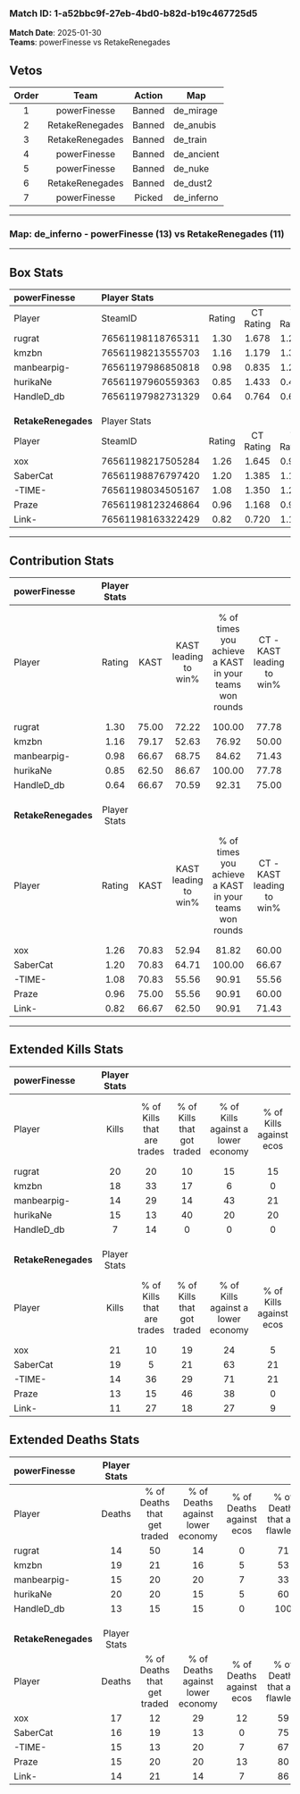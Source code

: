 ### Match ID: 1-a52bbc9f-27eb-4bd0-b82d-b19c467725d5  
**Match Date**: 2025-01-30  
**Teams**: powerFinesse vs RetakeRenegades  

## Vetos  

| Order | Team | Action | Map |
| :---: | :--: | :----: | --- |
| 1 | powerFinesse | Banned | de_mirage |
| 2 | RetakeRenegades | Banned | de_anubis |
| 3 | RetakeRenegades | Banned | de_train |
| 4 | powerFinesse | Banned | de_ancient |
| 5 | powerFinesse | Banned | de_nuke |
| 6 | RetakeRenegades | Banned | de_dust2 |
| 7 | powerFinesse | Picked | de_inferno |

---  

### **Map**: de_inferno - powerFinesse (13) vs RetakeRenegades (11)  
---  

## Box Stats  

| **powerFinesse**    | Player Stats      |        |           |          |       |      |       |         |        |      |     |
| :- | :- | :-: | :-: | :-: | :-: | :-: | :-: | :-: | :-: | :-: | :-: |
| Player              | SteamID           | Rating | CT Rating | T Rating | KAST  | ADR  | Kills | Assists | Deaths | K/D  | HS% |
| rugrat              | 76561198118765311 |  1.30  |   1.678   |  1.228   | 75.00 | 83.0 |  20   |    3    |   14   | 1.43 | 45  |
| kmzbn               | 76561198213555703 |  1.16  |   1.179   |  1.315   | 79.17 | 85.8 |  18   |    4    |   19   | 0.95 | 61  |
| manbearpig-         | 76561197986850818 |  0.98  |   0.835   |  1.260   | 66.67 | 71.3 |  14   |    8    |   15   | 0.93 | 35  |
| hurikaNe            | 76561197960559363 |  0.85  |   1.433   |  0.454   | 62.50 | 68.8 |  15   |    5    |   20   | 0.75 | 33  |
| HandleD_db          | 76561197982731329 |  0.64  |   0.764   |  0.663   | 66.67 | 34.4 |   7   |    4    |   13   | 0.54 | 28  |
|                     |                   |        |           |          |       |      |       |         |        |      |     |
|                     |                   |        |           |          |       |      |       |         |        |      |     |
|                     |                   |        |           |          |       |      |       |         |        |      |     |
| **RetakeRenegades** | Player Stats      |        |           |          |       |      |       |         |        |      |     |
| Player              | SteamID           | Rating | CT Rating | T Rating | KAST  | ADR  | Kills | Assists | Deaths | K/D  | HS% |
| xox                 | 76561198217505284 |  1.26  |   1.645   |  0.966   | 70.83 | 88.4 |  21   |    5    |   17   | 1.24 | 42  |
| SaberCat            | 76561198876797420 |  1.20  |   1.385   |  1.144   | 70.83 | 82.9 |  19   |    6    |   16   | 1.19 | 47  |
| -TIME-              | 76561198034505167 |  1.08  |   1.350   |  1.259   | 70.83 | 90.0 |  14   |   11    |   15   | 0.93 | 64  |
| Praze               | 76561198123246864 |  0.96  |   1.168   |  0.928   | 75.00 | 57.7 |  13   |    7    |   15   | 0.87 | 61  |
| Link-               | 76561198163322429 |  0.82  |   0.720   |  1.193   | 66.67 | 54.4 |  11   |    2    |   14   | 0.79 | 54  |
---  

## Contribution Stats  

| **powerFinesse**    | Player Stats |       |                      |                                                        |                           |                                                             |                          |                                                            |
| :- | :-: | :-: | :-: | :-: | :-: | :-: | :-: | :-: |
| Player              |    Rating    | KAST  | KAST leading to win% | % of times you achieve a KAST in your teams won rounds | CT - KAST leading to win% | CT - % of times you achieve a KAST in your teams won rounds | T - KAST leading to win% | T - % of times you achieve a KAST in your teams won rounds |
| rugrat              |     1.30     | 75.00 |        72.22         |                         100.00                         |           77.78           |                           100.00                            |          66.67           |                           100.00                           |
| kmzbn               |     1.16     | 79.17 |        52.63         |                         76.92                          |           50.00           |                            71.43                            |          55.56           |                           83.33                            |
| manbearpig-         |     0.98     | 66.67 |        68.75         |                         84.62                          |           71.43           |                            71.43                            |          66.67           |                           100.00                           |
| hurikaNe            |     0.85     | 62.50 |        86.67         |                         100.00                         |           77.78           |                           100.00                            |          100.00          |                           100.00                           |
| HandleD_db          |     0.64     | 66.67 |        70.59         |                         92.31                          |           75.00           |                            85.71                            |          66.67           |                           100.00                           |
|                     |              |       |                      |                                                        |                           |                                                             |                          |                                                            |
|                     |              |       |                      |                                                        |                           |                                                             |                          |                                                            |
|                     |              |       |                      |                                                        |                           |                                                             |                          |                                                            |
| **RetakeRenegades** | Player Stats |       |                      |                                                        |                           |                                                             |                          |                                                            |
| Player              |    Rating    | KAST  | KAST leading to win% | % of times you achieve a KAST in your teams won rounds | CT - KAST leading to win% | CT - % of times you achieve a KAST in your teams won rounds | T - KAST leading to win% | T - % of times you achieve a KAST in your teams won rounds |
| xox                 |     1.26     | 70.83 |        52.94         |                         81.82                          |           60.00           |                           100.00                            |          42.86           |                           60.00                            |
| SaberCat            |     1.20     | 70.83 |        64.71         |                         100.00                         |           66.67           |                           100.00                            |          62.50           |                           100.00                           |
| -TIME-              |     1.08     | 70.83 |        55.56         |                         90.91                          |           55.56           |                            83.33                            |          55.56           |                           100.00                           |
| Praze               |     0.96     | 75.00 |        55.56         |                         90.91                          |           60.00           |                           100.00                            |          50.00           |                           80.00                            |
| Link-               |     0.82     | 66.67 |        62.50         |                         90.91                          |           71.43           |                            83.33                            |          55.56           |                           100.00                           |
---  

## Extended Kills Stats  

| **powerFinesse**    | Player Stats |                            |                            |                                    |                         |                              |                                 |                                       |                    |           |
| :- | :-: | :-: | :-: | :-: | :-: | :-: | :-: | :-: | :-: | :-: |
| Player              |    Kills     | % of Kills that are trades | % of Kills that got traded | % of Kills against a lower economy | % of Kills against ecos | % of Kills that are flawless | % of Kills that are close duels | % of Kills that are assisted by flash | Pistol Round Kills | AWP Kills |
| rugrat              |      20      |             20             |             10             |                 15                 |           15            |              55              |               10                |                   0                   |         1          |     3     |
| kmzbn               |      18      |             33             |             17             |                 6                  |            0            |              67              |               11                |                   6                   |         0          |     4     |
| manbearpig-         |      14      |             29             |             14             |                 43                 |           21            |              71              |               14                |                  14                   |         0          |     1     |
| hurikaNe            |      15      |             13             |             40             |                 20                 |           20            |              93              |                7                |                  13                   |         0          |     1     |
| HandleD_db          |      7       |             14             |             0              |                 0                  |            0            |              86              |                0                |                   0                   |         3          |     1     |
|                     |              |                            |                            |                                    |                         |                              |                                 |                                       |                    |           |
|                     |              |                            |                            |                                    |                         |                              |                                 |                                       |                    |           |
|                     |              |                            |                            |                                    |                         |                              |                                 |                                       |                    |           |
| **RetakeRenegades** | Player Stats |                            |                            |                                    |                         |                              |                                 |                                       |                    |           |
| Player              |    Kills     | % of Kills that are trades | % of Kills that got traded | % of Kills against a lower economy | % of Kills against ecos | % of Kills that are flawless | % of Kills that are close duels | % of Kills that are assisted by flash | Pistol Round Kills | AWP Kills |
| xox                 |      21      |             10             |             19             |                 24                 |            5            |              48              |               14                |                  10                   |         0          |     1     |
| SaberCat            |      19      |             5              |             21             |                 63                 |           21            |              74              |                5                |                   0                   |         0          |     2     |
| -TIME-              |      14      |             36             |             29             |                 71                 |           21            |              64              |               14                |                   7                   |         0          |     0     |
| Praze               |      13      |             15             |             46             |                 38                 |            0            |              85              |                0                |                   8                   |         0          |     0     |
| Link-               |      11      |             27             |             18             |                 27                 |            9            |              82              |                0                |                   9                   |         2          |     1     |
## Extended Deaths Stats  

| **powerFinesse**    | Player Stats |                             |                                   |                          |                               |                            |                           |               |
| :- | :-: | :-: | :-: | :-: | :-: | :-: | :-: | :-: |
| Player              |    Deaths    | % of Deaths that get traded | % of Deaths against lower economy | % of Deaths against ecos | % of Deaths that are flawless | % of Deaths that are close | % of Deaths while blinded | Deaths to AWP |
| rugrat              |      14      |             50              |                14                 |            0             |              71               |             7              |             7             |       0       |
| kmzbn               |      19      |             21              |                16                 |            5             |              53               |             11             |             0             |       0       |
| manbearpig-         |      15      |             20              |                20                 |            7             |              33               |             13             |             0             |       1       |
| hurikaNe            |      20      |             20              |                15                 |            5             |              60               |             5              |            15             |       1       |
| HandleD_db          |      13      |             15              |                15                 |            0             |              100              |             0              |             8             |       0       |
|                     |              |                             |                                   |                          |                               |                            |                           |               |
|                     |              |                             |                                   |                          |                               |                            |                           |               |
|                     |              |                             |                                   |                          |                               |                            |                           |               |
| **RetakeRenegades** | Player Stats |                             |                                   |                          |                               |                            |                           |               |
| Player              |    Deaths    | % of Deaths that get traded | % of Deaths against lower economy | % of Deaths against ecos | % of Deaths that are flawless | % of Deaths that are close | % of Deaths while blinded | Deaths to AWP |
| xox                 |      17      |             12              |                29                 |            12            |              59               |             18             |             0             |       1       |
| SaberCat            |      16      |             19              |                13                 |            0             |              75               |             6              |            13             |       2       |
| -TIME-              |      15      |             13              |                20                 |            7             |              67               |             0              |             0             |       1       |
| Praze               |      15      |             20              |                20                 |            13            |              80               |             13             |            13             |       0       |
| Link-               |      14      |             21              |                14                 |            7             |              86               |             7              |             7             |       0       |
